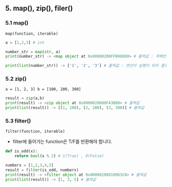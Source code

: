 ## 5. map(), zip(), filer()
### 5.1 map()
`map(function, iterable)`

```python
a = [1,2,3] # int

number_str = map(str, a)
print(number_str) -> <map object at 0x00000200FFB986D0> # 출력값 : 객체만 만들었기 때문에 주소가 출력

print(list(number_str)) -> ['1', '2', '3'] # 출력값 : 연산이 실행이 되어 결과가 나옴
```

### 5.2 zip()
`a = [1, 2, 3] b = [100, 200, 300] `
```python
result = zip(a,b)
print(result) -> <zip object at 0x0000020080FA3B80> # 출력값
print(list(result)) -> [(1, 100), (2, 200), (3, 300)] # 출력값
```

### 5.3 filter()
`filter(function, iterable)`
- filter에 들어가는 function은 T/F를 반환해야 합니다.

```python
def is_odd(x):
    return bool(x % 2) # 1(True) , 0(False)
```

```python
numbers = [1,2,3,4,5]
result = filter(is_odd, numbers)
print(result) -> <filter object at 0x000002008109D3C0> # 출력값
print(list(result)) -> [1, 3, 5] # 출력값
```